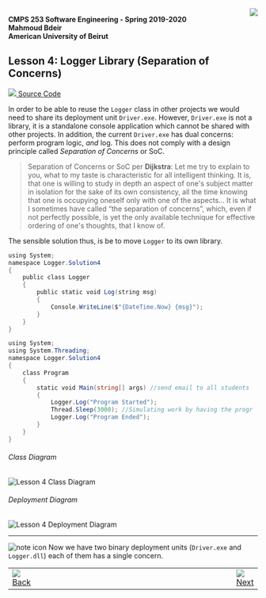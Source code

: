 <img style="float: right;" src="../../Images/aublogosmall.png"> 

**CMPS 253 Software Engineering - Spring 2019-2020 \
Mahmoud Bdeir \
American University of Beirut**
 


## Lesson 4: Logger Library (Separation of Concerns)

<a href="./"><img src='../../Images/code.png'> Source Code</a>

In order to be able to reuse the `Logger` class in other projects we would need to share its deployment unit `Driver.exe`. However, `Driver.exe` is not a library, it is a standalone console application which cannot be shared with other projects. In addition, the current `Driver.exe` has dual concerns: perform program logic, *and* log. This does not comply with a design principle called *Separation of Concerns* or SoC. 

> Separation of Concerns or SoC per **Dijkstra**: Let me try to explain to you, what to my taste is characteristic for all intelligent thinking. It is, that one is willing to study in depth an aspect of one's subject matter in isolation for the sake of its own consistency, all the time knowing that one is occupying oneself only with one of the aspects... It is what I sometimes have called “the separation of concerns”, which, even if not perfectly possible, is yet the only available technique for effective ordering of one's thoughts, that I know of. 

The sensible solution thus, is be to move `Logger` to its own library. 



```C#
using System;
namespace Logger.Solution4
{
    public class Logger
    {
        public static void Log(string msg)
        {
            Console.WriteLine($"{DateTime.Now} {msg}");
        }
    }
}
```

```C#
using System;
using System.Threading;
namespace Logger.Solution4
{
    class Program
    {
        static void Main(string[] args) //send email to all students
        {
            Logger.Log("Program Started");
            Thread.Sleep(3000); //Simulating work by having the progr
            Logger.Log("Program Ended");
        }
    }
}
```


###### Class Diagram
![Lesson 4 Class Diagram](../images/Class-Diagram.png)
###### Deployment Diagram
![Lesson 4 Deployment Diagram](../images/Deployment-Diagram.png)

_____

![note icon](../../Images/note.png 'Note') Now we have two binary deployment units (`Driver.exe` and `Logger.dll`) each of them has a single concern.


<table style='width=100%;'>
<tr>
<td><a href="../../../../tree/master/Lesson%2003%20Logger%20Class/Source%20Code"><img src='../../Images/leftarrow.png'> Back</a></td>
<td width="100%"></td>
<td><a href="../../../../tree/master/Lesson%2005%20Log%20To%20File/Solution%200%20LogToFile%20Method/Source%20Code"><img src='../../Images/rightarrow.png'> Next</a></td>
</tr>
</table>
